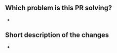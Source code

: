 <!--
We appreciate your contribution to the Jaeger project! 👋🎉

Before creating a pull request, please make sure:
- Your PR is solving one problem
- You have read the guide for contributing
  - See https://github.com/jaegertracing/jaeger/blob/master/CONTRIBUTING.md
- You signed all your commits (otherwise we won't be able to merge the PR)
  - See https://github.com/jaegertracing/jaeger/blob/master/CONTRIBUTING_GUIDELINES.md#certificate-of-origin---sign-your-work
- You added unit tests for the new functionality
- You mention in the PR description which issue it is addressing, e.g. "Resolves #123"
-->

## Which problem is this PR solving?
- 

## Short description of the changes
- 
